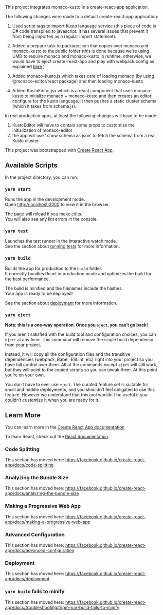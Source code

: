 This project integrates monaco-kusto in a create-react-app application.

The following changes were made to a default create-react-app application:

1. Used script tags to import Kusto language service (this piece of code is C# code transpiled to javascript. it has several issues that prevent it from being imported as a regular import statement).

2. Added a prepare task to package.json that copies over monaco and monaco-kusto to the public folder (this is done because we're using UMD to require monaco and monaco-kusto in runtime. otherwise, we would have to eject create-react-app and play with webpack config as explained [here](https://github.com/microsoft/monaco-editor/blob/master/docs/integrate-esm.md) )

3. Added monaco-kusto.js which takes care of loading monaco (by using @monaco-editor/react package) and then loading monaco-kusto

4. Added KustoEditor.jsx which is a react component that uses monaco-kusto to initialize monaco + monaco-kusto and then creates an editor configure for the kusto language. It then pushes a static cluster schema (which it takes from schema.js).

In real production apps, at least the following changes will have to be made:

1. KustoEditor will have to contain some props to customize the initialization of monaco-editor
2. the app will use '.show schema as json' to fetch the schema from a real Kusto cluster.

This project was bootstrapped with [Create React App](https://github.com/facebook/create-react-app).

## Available Scripts

In the project directory, you can run:

### `yarn start`

Runs the app in the development mode.<br />
Open [http://localhost:3000](http://localhost:3000) to view it in the browser.

The page will reload if you make edits.<br />
You will also see any lint errors in the console.

### `yarn test`

Launches the test runner in the interactive watch mode.<br />
See the section about [running tests](https://facebook.github.io/create-react-app/docs/running-tests) for more information.

### `yarn build`

Builds the app for production to the `build` folder.<br />
It correctly bundles React in production mode and optimizes the build for the best performance.

The build is minified and the filenames include the hashes.<br />
Your app is ready to be deployed!

See the section about [deployment](https://facebook.github.io/create-react-app/docs/deployment) for more information.

### `yarn eject`

**Note: this is a one-way operation. Once you `eject`, you can’t go back!**

If you aren’t satisfied with the build tool and configuration choices, you can `eject` at any time. This command will remove the single build dependency from your project.

Instead, it will copy all the configuration files and the transitive dependencies (webpack, Babel, ESLint, etc) right into your project so you have full control over them. All of the commands except `eject` will still work, but they will point to the copied scripts so you can tweak them. At this point you’re on your own.

You don’t have to ever use `eject`. The curated feature set is suitable for small and middle deployments, and you shouldn’t feel obligated to use this feature. However we understand that this tool wouldn’t be useful if you couldn’t customize it when you are ready for it.

## Learn More

You can learn more in the [Create React App documentation](https://facebook.github.io/create-react-app/docs/getting-started).

To learn React, check out the [React documentation](https://reactjs.org/).

### Code Splitting

This section has moved here: https://facebook.github.io/create-react-app/docs/code-splitting

### Analyzing the Bundle Size

This section has moved here: https://facebook.github.io/create-react-app/docs/analyzing-the-bundle-size

### Making a Progressive Web App

This section has moved here: https://facebook.github.io/create-react-app/docs/making-a-progressive-web-app

### Advanced Configuration

This section has moved here: https://facebook.github.io/create-react-app/docs/advanced-configuration

### Deployment

This section has moved here: https://facebook.github.io/create-react-app/docs/deployment

### `yarn build` fails to minify

This section has moved here: https://facebook.github.io/create-react-app/docs/troubleshooting#npm-run-build-fails-to-minify
